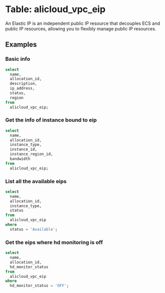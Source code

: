 # Table: alicloud_vpc_eip

An Elastic IP is an independent public IP resource that decouples ECS and public IP resources, allowing you to flexibly manage public IP resources.

## Examples

### Basic info

```sql
select
  name,
  allocation_id,
  description,
  ip_address,
  status,
  region
from
  alicloud_vpc_eip;
```


### Get the info of instance bound to eip

```sql
select
  name,
  allocation_id,
  instance_type,
  instance_id,
  instance_region_id,
  bandwidth
from
  alicloud_vpc_eip;
```


### List all the available eips

```sql
select
  name,
  allocation_id,
  instance_type,
  status
from
  alicloud_vpc_eip
where
  status = 'Available';
```


### Get the eips where hd monitoring is off

```sql
select
  name,
  allocation_id,
  hd_monitor_status
from
  alicloud_vpc_eip
where
  hd_monitor_status = 'OFF';
```
